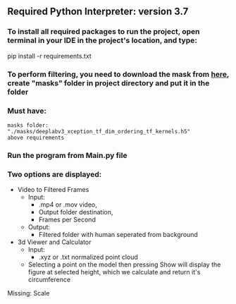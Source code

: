 ## Required Python Interpreter: version 3.7

### To install all required packages to run the project, open terminal in your IDE in the project's location, and type:

pip install -r requirements.txt

### To perform filtering, you need to download the mask from [here](https://github.com/ayoolaolafenwa/PixelLib/releases/download/1.1/deeplabv3_xception_tf_dim_ordering_tf_kernels.h5), create "masks" folder in project directory and put it in the folder

### Must have:
	masks folder: "./masks/deeplabv3_xception_tf_dim_ordering_tf_kernels.h5"
	above requirements

### Run the program from Main.py file

### Two options are displayed:
  * Video to Filtered Frames
      * Input:
        * .mp4 or .mov video,
        * Output folder destination,
        * Frames per Second
      * Output:
        * Filtered folder with human seperated from background
* 3d Viewer and Calculator
  * Input:
    * .xyz or .txt normalized point cloud
  * Selecting a point on the model then pressing Show will display the figure at selected height, which we calculate and return it's circumference

Missing: Scale
